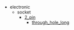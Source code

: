 * electronic
  * socket
    * [2_pin](electronic/socket/2_pin)
      * [through_hole_long](electronic/socket/2_pin/through_hole_long)
